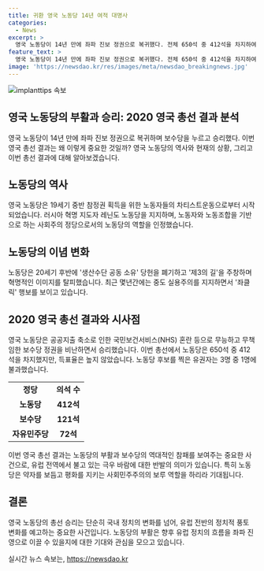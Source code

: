 ```yaml
---
title: 귀환 영국 노동당 14년 여적 대명사
categories:
  - News
excerpt: >
  영국 노동당이 14년 만에 좌파 진보 정권으로 복귀했다. 전체 650석 중 412석을 차지하여 좌파 진영이 다시 강세를 보이고 있다. 영국 노동당은 노동자와 노동조합을 기반으로 한 역사를 가지고 있으며, 현재는 중도 실용주의를 추구하고 있다. 이번 총선 결과는 보수당의 무능한 정책에 대한 시민들의 반발로 이뤄진 것이며, 영국은 다른 유럽 국가들과 마찬가지로 극우 바람에 휩싸여있다. 새 총리인 키어 스타머는 유럽에서의 극우화에 맞서 약자를 보호하고 평화를 유지하는 역할을 기대받고 있다.
feature_text: >
  영국 노동당이 14년 만에 좌파 진보 정권으로 복귀했다. 전체 650석 중 412석을 차지하여 좌파 진영이 다시 강세를 보이고 있다. 영국 노동당은 노동자와 노동조합을 기반으로 한 역사를 가지고 있으며, 현재는 중도 실용주의를 추구하고 있다. 이번 총선 결과는 보수당의 무능한 정책에 대한 시민들의 반발로 이뤄진 것이며, 영국은 다른 유럽 국가들과 마찬가지로 극우 바람에 휩싸여있다. 새 총리인 키어 스타머는 유럽에서의 극우화에 맞서 약자를 보호하고 평화를 유지하는 역할을 기대받고 있다.
image: 'https://newsdao.kr/res/images/meta/newsdao_breakingnews.jpg'
---
```


<p><img src="https://newsdao.kr/res/images/meta/newsdao_breakingnews.jpg" alt="implanttips 속보" /></p>

<h2 data-ke-size="size26">영국 노동당의 부활과 승리: 2020 영국 총선 결과 분석</h2>

<p data-ke-size="size16">영국 노동당이 14년 만에 좌파 진보 정권으로 복귀하며 보수당을 누르고 승리했다. 이번 영국 총선 결과는 왜 이렇게 중요한 것일까? 영국 노동당의 역사와 현재의 상황, 그리고 이번 총선 결과에 대해 알아보겠습니다.</p>

<h2 data-ke-size="size24">노동당의 역사</h2>

<p data-ke-size="size16">영국 노동당은 19세기 중반 참정권 획득을 위한 노동자들의 차티스트운동으로부터 시작되었습니다. 러시아 혁명 지도자 레닌도 노동당을 지지하며, 노동자와 노동조합을 기반으로 하는 사회주의 정당으로서의 노동당의 역할을 인정했습니다.</p>

<h2 data-ke-size="size24">노동당의 이념 변화</h2>

<p data-ke-size="size16">노동당은 20세기 후반에 '생산수단 공동 소유' 당헌을 폐기하고 '제3의 길'을 주창하며 혁명적인 이미지를 탈피했습니다. 최근 몇년간에는 중도 실용주의를 지지하면서 '좌클릭' 행보를 보이고 있습니다.</p>

<h2 data-ke-size="size24">2020 영국 총선 결과와 시사점</h2>

<p data-ke-size="size16">영국 노동당은 공공지출 축소로 인한 국민보건서비스(NHS) 혼란 등으로 무능하고 무책임한 보수당 정권을 비난하면서 승리했습니다. 이번 총선에서 노동당은 650석 중 412석을 차지했지만, 득표율은 높지 않았습니다. 노동당 후보를 찍은 유권자는 3명 중 1명에 불과했습니다.</p>

<table>
    <tr>
        <td style="text-align: center; height: 17px;"><b>정당</b></td>
        <td style="text-align: center; height: 17px;"><b>의석 수</b></td>
    </tr>
    <tr>
        <td style="text-align: center; height: 17px;"><b>노동당</b></td>
        <td style="text-align: center; height: 17px;"><b>412석</b></td>
    </tr>
    <tr>
        <td style="text-align: center; height: 17px;"><b>보수당</b></td>
        <td style="text-align: center; height: 17px;"><b>121석</b></td>
    </tr>
    <tr>
        <td style="text-align: center; height: 17px;"><b>자유민주당</b></td>
        <td style="text-align: center; height: 17px;"><b>72석</b></td>
    </tr>
</table>

<p data-ke-size="size16">이번 영국 총선 결과는 노동당의 부활과 보수당의 역대적인 참패를 보여주는 중요한 사건으로, 유럽 전역에서 불고 있는 극우 바람에 대한 반발의 의미가 있습니다. 특히 노동당은 약자를 보듬고 평화를 지키는 사회민주주의의 보루 역할을 하리라 기대됩니다.</p>

<h2 data-ke-size="size24">결론</h2>

<p data-ke-size="size16">영국 노동당의 총선 승리는 단순히 국내 정치의 변화를 넘어, 유럽 전반의 정치적 풍토 변화를 예고하는 중요한 사건입니다. 노동당의 부활은 향후 유럽 정치의 흐름을 좌파 진영으로 이끌 수 있을지에 대한 기대와 관심을 모으고 있습니다.</p>
실시간 뉴스 속보는, <a href="https://newsdao.kr" rel="dofollow">https://newsdao.kr</a>


